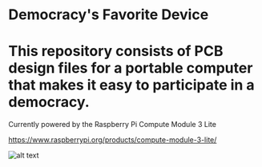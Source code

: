 # Democracy's Favorite Device

# This repository consists of PCB design files for a portable computer that makes it easy to participate in a democracy.

Currently powered by the Raspberry Pi Compute Module 3 Lite 

https://www.raspberrypi.org/products/compute-module-3-lite/
 
![alt text](https://github.com/thearkadia/The_Ark/blob/master/01.jpg "The Ark")


